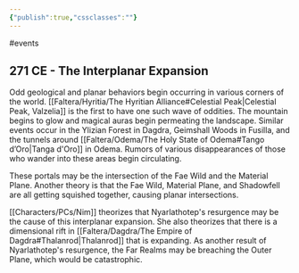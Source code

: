 ```yaml
---
{"publish":true,"cssclasses":""}
---
```




#events

## 271 CE - The Interplanar Expansion

Odd geological and planar behaviors begin occurring in various corners of the world. [[Faltera/Hyritia/The Hyritian Alliance#Celestial Peak\|Celestial Peak, Valzelia]] is the first to have one such wave of oddities. The mountain begins to glow and magical auras begin permeating the landscape. Similar events occur in the Ylizian Forest in Dagdra, Geimshall Woods in Fusilla, and the tunnels around [[Faltera/Odema/The Holy State of Odema#Tango d’Oro\|Tanga d'Oro]] in Odema. Rumors of various disappearances of those who wander into these areas begin circulating.

These portals may be the intersection of the Fae Wild and the Material Plane. Another theory is that the Fae Wild, Material Plane, and Shadowfell are all getting squished together, causing planar intersections.

[[Characters/PCs/Nim]] theorizes that Nyarlathotep's resurgence may be the cause of this interplanar expansion. She also theorizes that there is a dimensional rift in [[Faltera/Dagdra/The Empire of Dagdra#Thalanrod\|Thalanrod]] that is expanding. As another result of Nyarlathotep's resurgence, the Far Realms may be breaching the Outer Plane, which would be catastrophic.
